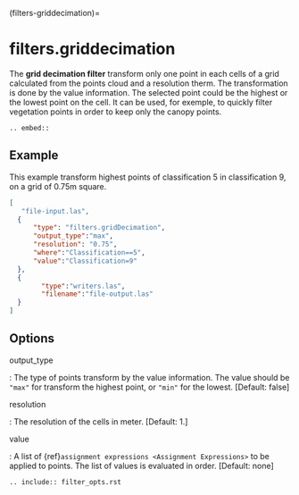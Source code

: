 (filters-griddecimation)=

# filters.griddecimation

The **grid decimation filter** transform only one point in each cells of a grid calculated from the points cloud and a resolution therm. The transformation is done by the value information. The selected point could be the highest or the lowest point on the cell. It can be used, for exemple, to quickly filter vegetation points in order to keep only the canopy points.

```{eval-rst}
.. embed::
```

## Example

This example transform highest points of classification 5 in classification 9, on a grid of 0.75m square.

```json
[
   "file-input.las",
  {
      "type": "filters.gridDecimation",
      "output_type":"max",
      "resolution": "0.75",
      "where":"Classification==5",
      "value":"Classification=9"
  },
  {
        "type":"writers.las",
        "filename":"file-output.las"
  }
]
```

## Options

output_type

: The type of points transform by the value information. The value should be `"max"` for transform the highest point, or `"min"` for the lowest. \[Default: false\]

resolution

: The resolution of the cells in meter. \[Default: 1.\]

value

: A list of {ref}`assignment expressions <Assignment Expressions>` to be applied to points.
  The list of values is evaluated in order. \[Default: none\]

```{eval-rst}
.. include:: filter_opts.rst
```
